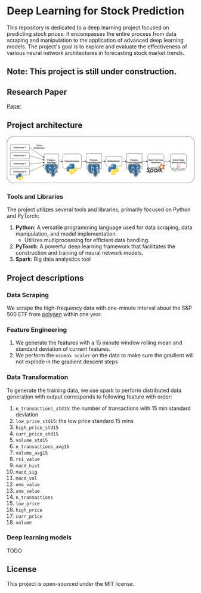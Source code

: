 # Deep Learning for Stock Prediction

This repository is dedicated to a deep learning project focused on predicting stock prices. It encompasses the entire process from data scraping and manipulation to the application of advanced deep learning models. The project's goal is to explore and evaluate the effectiveness of various neural network architectures in forecasting stock market trends.

## Note: This project is still under construction. 

## Research Paper 

[Paper](./paper.pdf)

## Project architecture

![](./readme_resource/dl-stock.png)

### Tools and Libraries

The project utilizes several tools and libraries, primarily focused on Python and PyTorch:

1. **Python**: A versatile programming language used for data scraping, data manipulation, and model implementation.
   - Utilizes multiprocessing for efficient data handling.
2. **PyTorch**: A powerful deep learning framework that facilitates the construction and training of neural network models.
3. **Spark**: Big data analystics tool

## Project descriptions 

### Data Scraping

We scrape the high-frequency data with one-minute interval about the S&P 500 ETF from [polygen](https://polygon.io/) within one year. 

### Feature Engineering

1. We generate the features with a $15$ minute window rolling mean and standard deviation of current features.
2. We perform the `minmax scaler` on the data to make sure the gradient will not explode in the gradient descent steps

### Data Transformation

To generate the training data, we use spark to perform distributed data generation with output corresponds to following feature with order:

1. `n_transactions_std15`: the number of transactions with 15 min standard deviation
2. `low_price_std15`: the low price standard 15 mins  
3. `high_price_std15`
4. `curr_price_std15`
5. `volume_std15`
6. `n_transactions_avg15`
7. `volume_avg15`
8. `rsi_value`
9. `macd_hist`
10. `macd_sig`
11. `macd_val`
12. `ema_value`
13. `sma_value`
14. `n_transactions`
15. `low_price`
16. `high_price`
17. `curr_price`
18. `volume`

### Deep learning models 

TODO



## License

This project is open-sourced under the MIT license.
